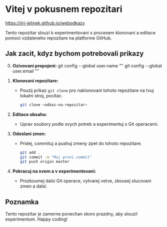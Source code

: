 
# Vitej v pokusnem repozitari

https://jiri-jelinek.github.io/webodkazy

Tento repozitar slouzi k experimentovani s procesem klonovani a editace pomoci vzdaleneho repozitare na platforme GitHub.
## Jak zacit, kdyz bychom potrebovali prikazy
0. **Ozivovani propojeni:**
     git config --global user.name ""
     git config --global user.email ""

1. **Klonovani repozitare:**
   - Pouzij prikaz `git clone` pro naklonovani tohoto repozitare na tvuj lokalni stroj, pocitac.
     ```bash
     git clone <odkaz-na-repozitar>
     ```

2. **Editace obsahu:**
   - Uprav soubory podle svych potreb a experimentuj s Git operacemi.

3. **Odeslani zmen:**
   - Pridej, commituj a pushuj zmeny zpet do tohoto repozitare.
     ```bash
     git add .
     git commit -m "Muj prvni commit"
     git push origin master
     ```

4. **Pokracuj na svem a v experimentovani:**
   - Prozkoumej dalsi Git operace, vytvarej vetve, zkousej slucovani zmen a dalsi.

## Poznamka
Tento repozitar je zamerne ponechan skoro prazdny, aby slouzil experimentum.
Happy coding!


